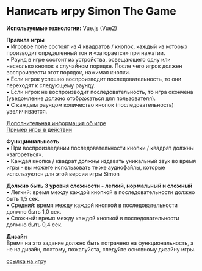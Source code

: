 # Написать игру Simon The Game

**Используемые технологии:**
Vue.js (Vue2)

**Правила игры**  
• Игровое поле состоят из 4 квадратов / кнопок, каждый из которых производит определенный тон и
«загорается» при нажатии.  
• Раунд в игре состоит из устройства, освещающего одну или несколько кнопок в случайном порядке. После чего игрок должен воспроизвести этот порядок, нажимая кнопки.  
• Если игрок успешно воспроизводит последовательность, то они переходят к следующему раунду.  
• Если игрок не воспроизводит последовательность, то игра окончена (уведомление должно
отображаться для пользователя).  
• С каждым раундом количество кнопок (последовательность) увеличивается.

[Дополнительная информация об игре](<https://en.wikipedia.org/wiki/Simon_(game)>)  
[Пример игры в действии](http://www.kellyking.me/projects/simon/)

**Функциональность**  
• При воспроизведении последовательности кнопки / квадрат должны «загореться».  
• Каждая кнопка / квадрат должны издавать уникальный звук во время игры - вы можете использовать те же аудиофайлы, которые используются для этой версии игры Simon

**Должно быть 3 уровня сложности - легкий, нормальный и сложный**  
• Легкий: время между каждой кнопкой в последовательности должно быть 1,5 сек.  
• Средний: время между каждой кнопкой в последовательности должно быть 1,0 сек.  
• Сложный: время между каждой кнопкой в последовательности должно быть 0,4 сек.

**Дизайн**  
Время на это задание должно быть потрачено на функциональность, а не на дизайн, поэтому, пожалуйста, следуйте основному дизайну игры.

[ссылка на игру](<https://devmustbeawesome.github.io/medods-simon/>) 

